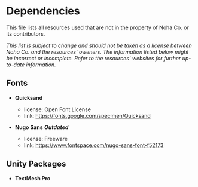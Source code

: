 # Dependencies
This file lists all resources used that are not in the property of Noha Co. or its contributors.

*This list is subject to change and should not be taken as a license between Noha Co. and the resources' oweners. The information listed below might be incorrect or incomplete. Refer to the resources' websites for further up-to-date information.*

## Fonts
* **Quicksand**
	* license: Open Font License
	* link: https://fonts.google.com/specimen/Quicksand

* **Nugo Sans** ___Outdated___
	* license: Freeware
	* link: https://www.fontspace.com/nugo-sans-font-f52173

## Unity Packages
* **TextMesh Pro**
